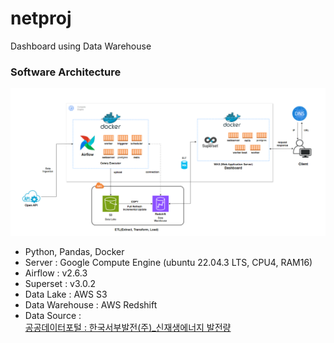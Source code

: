 # netproj
Dashboard using Data Warehouse


### Software Architecture
![소프트웨어 아키텍처](images/software_architecture.png)
- Python, Pandas, Docker
- Server : Google Compute Engine (ubuntu 22.04.3 LTS, CPU4, RAM16)
- Airflow : v2.6.3
- Superset : v3.0.2
- Data Lake : AWS S3
- Data Warehouse : AWS Redshift
- Data Source :  
[공공데이터포털 : 한국서부발전(주)_신재생에너지 발전량](https://www.data.go.kr/tcs/dss/selectApiDataDetailView.do?publicDataPk=15121592#/API%20%EB%AA%A9%EB%A1%9D/getReGeneration)

